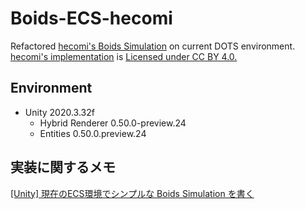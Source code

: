 # Boids-ECS-hecomi
 Refactored [hecomi's Boids Simulation](http://tips.hecomi.com/entry/2018/12/23/200817) on current DOTS environment.
 [hecomi's implementation](https://github.com/hecomi/UnityECSBoidSimulation) is [Licensed under CC BY 4.0.](http://creativecommons.org/licenses/by/4.0/)


## Environment
- Unity 2020.3.32f
  - Hybrid Renderer 0.50.0-preview.24
  - Entities 0.50.0.preview.24

## 実装に関するメモ
[[Unity] 現在のECS環境でシンプルな Boids Simulation を書く](https://qiita.com/kawai125/items/69e7f4468f015de61556)
